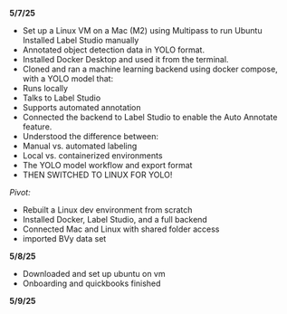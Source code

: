 
**5/7/25**

- Set up a Linux VM on a Mac (M2) using Multipass to run Ubuntu Installed Label Studio manually
- Annotated object detection data in YOLO format.
- Installed Docker Desktop and used it from the terminal.
- Cloned and ran a machine learning backend using docker compose, with a YOLO model that:
- Runs locally
- Talks to Label Studio
- Supports automated annotation
- Connected the backend to Label Studio to enable the Auto Annotate feature.
- Understood the difference between:
- Manual vs. automated labeling
- Local vs. containerized environments
- The YOLO model workflow and export format
- THEN SWITCHED TO LINUX FOR YOLO!

*Pivot:*
- Rebuilt a Linux dev environment from scratch
- Installed Docker, Label Studio, and a full backend
- Connected Mac and Linux with shared folder access
- imported BVy data set

**5/8/25**

- Downloaded and set up ubuntu on vm 
- Onboarding and quickbooks finished

**5/9/25**
